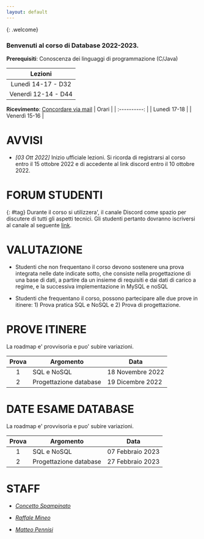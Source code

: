 ```yaml
---
layout: default
---
```

{: .welcome} 

### Benvenuti al corso di Database 2022-2023.

**Prerequisiti**: Conoscenza dei linguaggi di programmazione (C/Java)  

| Lezioni     |
| :----------:    |
| Lunedì 14-17  - D32  | 
| Venerdì 12-14 - D44  | 

**Ricevimento**: [Concordare via mail](#staff) 
| Orari     |
| :----------:   |
| Lunedì 17-18   | 
| Venerdì 15-16  | 


# AVVISI
- *[03 Ott 2022]* Inizio ufficiale lezioni. Si ricorda di registrarsi al corso entro il 15 ottobre 2022 e di accedente al link discord entro il 10 ottobre 2022. 

# FORUM STUDENTI
{: #tag}
Durante il corso si utilizzera', il canale Discord come spazio per discutere di tutti gli aspetti tecnici. Gli studenti pertanto dovranno iscriversi al canale al seguente [link](https://discord.gg/wGUg7JkS).


# VALUTAZIONE

- Studenti che non frequentano il corso devono sostenere una prova integrata nelle date indicate sotto, che consiste nella progettazione di una base di dati, a partire da un insieme di requisiti e dai dati di carico a regime, e la successiva implementazione in MySQL e noSQL

- Studenti che frequentano il corso, possono partecipare alle due prove in itinere: 1) Prova pratica SQL e NoSQL e 2) Prova di progettazione.


# PROVE ITINERE 
La roadmap e' provvisoria e puo' subire variazioni.

| Prova    | Argomento          | Data    |
| :-------:| ------------------ | ---------------|
| 1     | SQL e NoSQL         | 18 Novembre 2022  |
| 2     | Progettazione database       | 19 Dicembre 2022   |

# DATE ESAME DATABASE
La roadmap e' provvisoria e puo' subire variazioni.

| Prova    | Argomento                    | Data                |
| :-------:| ------------------           | ---------------     |
| 1        | SQL e NoSQL                  | 07 Febbraio 2023    |
| 2        | Progettazione database       | 27 Febbraio 2023    |



# STAFF

- *[Concetto Spampinato](mailto:cspampin@dieei.unict.it)*

- *[Raffale Mineo](mailto:Raffaele.Mineo@unicampus.it)*

- *[Matteo Pennisi](mailto:Matteo.Pennisi@unicampus.it)*


[404]: /web-programming-course/fallback
